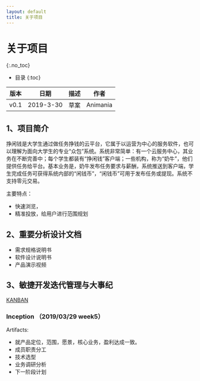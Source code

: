```yaml
---
layout: default
title: 关于项目
---
```


# 关于项目
{:.no_toc}

* 目录
{:toc}

| 版本 |   日期    | 描述 |  作者   |
| :--: | :-------: | :--: | :-----: |
| v0.1 | 2019-3-30 | 草案 | Animania |

## 1、项目简介

挣闲钱是大学生通过做任务挣钱的云平台，它属于以运营为中心的服务软件，也可以理解为面向大学生的专业“众包”系统。系统非常简单：有一个云服务中心，其业务在不断完善中；每个学生都装有“挣闲钱”客户端；一些机构，称为“奶牛”，他们提供任务给平台。基本业务是，奶牛发布任务要求与薪酬，系统推送到客户端，学生完成任务可获得系统内部的“闲钱币”，“闲钱币”可用于发布任务或提现。系统不支持零元交易。

主要特点：
* 快速浏览，
* 精准投放，给用户进行范围规划


## 2、重要分析设计文档

* 需求规格说明书
* 软件设计说明书
* 产品演示视频

## 3、敏捷开发迭代管理与大事纪

[KANBAN](https://github.com/orgs/software-system-analysis-and-design/projects)

### Inception （2019/03/29 week5）
Artifacts:
* 就产品定位，范围，愿景，核心业务，盈利达成一致。
* 成员职责分工
* 技术选型
* 业务调研分析
* 下一阶段计划
